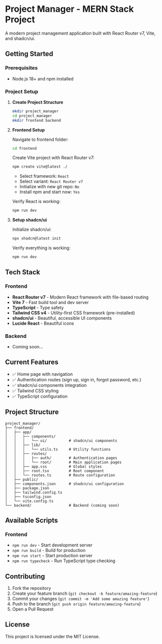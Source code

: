 # Project Manager - MERN Stack Project

A modern project management application built with React Router v7, Vite, and shadcn/ui.

## Getting Started

### Prerequisites
- Node.js 18+ and npm installed

### Project Setup

1. **Create Project Structure**
   ```bash
   mkdir project_manager
   cd project_manager
   mkdir frontend backend
   ```

2. **Frontend Setup**
   
   Navigate to frontend folder:
   ```bash
   cd frontend
   ```
   
   Create Vite project with React Router v7:
   ```bash
   npm create vite@latest ./
   ```
   - Select framework: `React`
   - Select variant: `React Router v7`
   - Initialize with new git repo: `No`
   - Install npm and start now: `Yes`
   
   Verify React is working:
   ```bash
   npm run dev
   ```

3. **Setup shadcn/ui**
   
   Initialize shadcn/ui:
   ```bash
   npx shadcn@latest init
   ```
   
   Verify everything is working:
   ```bash
   npm run dev
   ```

## Tech Stack

### Frontend
- **React Router v7** - Modern React framework with file-based routing
- **Vite 7** - Fast build tool and dev server
- **TypeScript** - Type safety
- **Tailwind CSS v4** - Utility-first CSS framework (pre-installed)
- **shadcn/ui** - Beautiful, accessible UI components
- **Lucide React** - Beautiful icons

### Backend
- Coming soon...

## Current Features

- ✅ Home page with navigation
- ✅ Authentication routes (sign up, sign in, forgot password, etc.)
- ✅ shadcn/ui components integration
- ✅ Tailwind CSS styling
- ✅ TypeScript configuration

## Project Structure

```
project_manager/
├── frontend/
│   ├── app/
│   │   ├── components/
│   │   │   └── ui/          # shadcn/ui components
│   │   ├── lib/
│   │   │   └── utils.ts     # Utility functions
│   │   ├── routes/
│   │   │   ├── auth/        # Authentication pages
│   │   │   └── root/        # Main application pages
│   │   ├── app.css          # Global styles
│   │   ├── root.tsx         # Root component
│   │   └── routes.ts        # Route configuration
│   ├── public/
│   ├── components.json      # shadcn/ui configuration
│   ├── package.json
│   ├── tailwind.config.ts
│   ├── tsconfig.json
│   └── vite.config.ts
└── backend/                 # Backend (coming soon)
```

## Available Scripts

### Frontend
- `npm run dev` - Start development server
- `npm run build` - Build for production
- `npm run start` - Start production server
- `npm run typecheck` - Run TypeScript type checking

## Contributing

1. Fork the repository
2. Create your feature branch (`git checkout -b feature/amazing-feature`)
3. Commit your changes (`git commit -m 'Add some amazing feature'`)
4. Push to the branch (`git push origin feature/amazing-feature`)
5. Open a Pull Request

## License

This project is licensed under the MIT License.